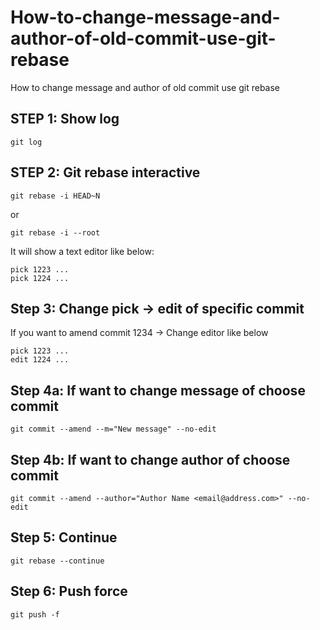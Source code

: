 # How-to-change-message-and-author-of-old-commit-use-git-rebase
How to change message and author of old commit use git rebase


## STEP 1: Show log
```
git log
```


## STEP 2: Git rebase interactive
```
git rebase -i HEAD~N
```
or
```
git rebase -i --root
```

It will show a text editor like below:
```
pick 1223 ...
pick 1224 ...
```


## Step 3: Change pick -> edit of specific commit
If you want to amend commit 1234 -> Change editor like below
```
pick 1223 ...
edit 1224 ...
```

## Step 4a: If want to change message of choose commit
```
git commit --amend --m="New message" --no-edit
```
## Step 4b: If want to change author of choose commit
```
git commit --amend --author="Author Name <email@address.com>" --no-edit
```
## Step 5: Continue
```
git rebase --continue
```

## Step 6: Push force

```
git push -f
```
